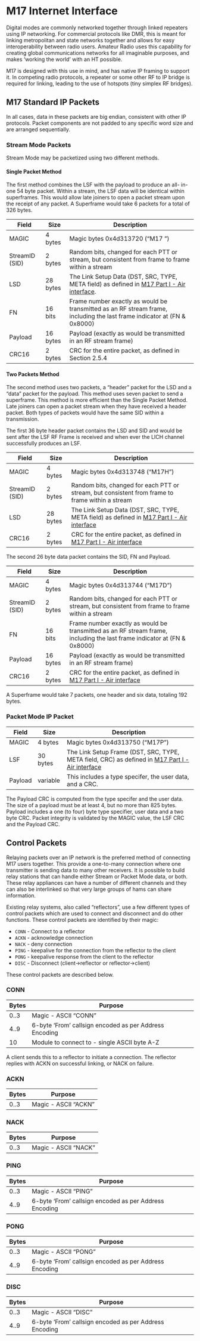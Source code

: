 # M17 Internet Interface

Digital modes are commonly networked together through linked repeaters using IP networking.
For commercial protocols like DMR, this is meant for linking metropolitan and state networks
together and allows for easy interoperability between radio users. Amateur Radio uses this
capability for creating global communications networks for all imaginable purposes, and makes
‘working the world’ with an HT possible.

M17 is designed with this use in mind, and has native IP framing to support it.
In competing radio protocols, a repeater or some other RF to IP bridge is required for linking,
leading to the use of hotspots (tiny simplex RF bridges).

## M17 Standard IP Packets

In all cases, data in these packets are big endian, consistent with other IP protocols. Packet components are not padded to any specific word size and are arranged sequentially.

### Stream Mode Packets

Stream Mode may be packetized using two different methods.

#### Single Packet Method 

The first method combines the LSF with the payload to produce an all-
in-one 54 byte packet. Within a stream, the LSF data will be identical within superframes. This
would allow late joiners to open a packet stream upon the receipt of any packet. A Superframe
would take 6 packets for a total of 326 bytes.

| Field          | Size     | Description              |
|----------------|----------|--------------------------|
| MAGIC          | 4 bytes  | Magic bytes 0x4d313720 (“M17 ”)
| StreamID (SID) | 2 bytes  | Random bits, changed for each PTT or stream, but consistent from frame to frame within a stream
| LSD            | 28 bytes | The Link Setup Data (DST, SRC, TYPE, META field) as defined in [M17 Part I - Air interface](https://spec.m17project.org/).
| FN             | 16 bits  | Frame number exactly as would be transmitted as an RF stream frame, including the last frame indicator at (FN & 0x8000)
| Payload        | 16 bytes | Payload (exactly as would be transmitted in an RF stream frame)
| CRC16          | 2 bytes  | CRC for the entire packet, as defined in Section 2.5.4


#### Two Packets Method 

The second method uses two packets, a “header” packet for the LSD and a “data” packet for the payload. This method uses seven packet to send a superframe. This method is more efficient than the Single Packet Method. Late joiners can open a packet stream when they have received a header packet. Both types of packets would have the same SID within a transmission.

The first 36 byte header packet contains the LSD and SID and would be sent after the LSF RF Frame is received and when ever the LICH channel successfully produces an LSF.

| Field          | Size     | Description              |
|----------------|----------|--------------------------|
| MAGIC          | 4 bytes  | Magic bytes 0x4d313748 (“M17H”)
| StreamID (SID) | 2 bytes  | Random bits, changed for each PTT or stream, but consistent from frame to frame within a stream
| LSD            | 28 bytes | The Link Setup Data (DST, SRC, TYPE, META field) as defined in [M17 Part I - Air interface](https://spec.m17project.org/)
| CRC16          | 2 bytes  | CRC for the entire packet, as defined in [M17 Part I - Air interface](https://spec.m17project.org/)

The second 26 byte data packet contains the SID, FN and Payload.

| Field          | Size     | Description              |
|----------------|----------|--------------------------|
| MAGIC          | 4 bytes  | Magic bytes 0x4d313744 (“M17D”)
| StreamID (SID) | 2 bytes  | Random bits, changed for each PTT or stream, but consistent from frame to frame within a stream
| FN             | 16 bits  | Frame number exactly as would be transmitted as an RF stream frame, including the last frame indicator at (FN & 0x8000)
| Payload        | 16 bytes | Payload (exactly as would be transmitted in an RF stream frame)
| CRC16          | 2 bytes  | CRC for the entire packet, as defined in [M17 Part I - Air interface](https://spec.m17project.org/)

A Superframe would take 7 packets, one header and six data, totaling 192 bytes.

### Packet Mode IP Packet

| Field          | Size     | Description              |
|----------------|----------|--------------------------|
| MAGIC          | 4 bytes  | Magic bytes 0x4d313750 (“M17P”)
| LSF            | 30 bytes | The Link Setup Frame (DST, SRC, TYPE, META field, CRC) as defined in [M17 Part I - Air interface](https://spec.m17project.org/)
| Payload        | variable | This includes a type specifer, the user data, and a CRC. 

The Payload CRC is computed from the type specifer and the user data. The size of a payload
must be at least 4, but no more than 825 bytes. Payload includes a one (to four) byte type
specifier, user data and a two byte CRC. Packet integrity is validated by the MAGIC value, the
LSF CRC and the Payload CRC.

## Control Packets

Relaying packets over an IP network is the preferred method of connecting M17 users together. This provide a one-to-many connection where one transmitter is sending data to many other receivers. It is possible to build relay stations that can handle either Stream or Packet Mode data, or both. These relay appliances can have a number of different channels and they can also be interlinked so that very large groups of hams can share information.

Existing relay systems, also called “reflectors”, use a few different types of control packets which are used to connect and disconnect and do other functions. These control packets are identified by their magic:

* `CONN` - Connect to a reflector
* `ACKN` - acknowledge connection
* `NACK` - deny connection
* `PING` - keepalive for the connection from the reflector to the client
* `PONG` - keepalive response from the client to the reflector
* `DISC` - Disconnect (client->reflector or reflector->client)

These control packets are described below.

### CONN
| Bytes | Purpose
|-------|----------------------
| 0..3  | Magic - ASCII “CONN”
| 4..9  | 6-byte ‘From’ callsign encoded as per Address Encoding
| 10    | Module to connect to - single ASCII byte A-Z

A client sends this to a reflector to initiate a connection. The reflector replies with ACKN on
successful linking, or NACK on failure.

### ACKN
| Bytes | Purpose
|-------|----------------------
| 0..3  | Magic - ASCII “ACKN”

### NACK
| Bytes | Purpose
|-------|----------------------
| 0..3  | Magic - ASCII “NACK”

### PING
| Bytes | Purpose
|-------|----------------------
| 0..3  | Magic - ASCII “PING”
| 4..9  | 6-byte ‘From’ callsign encoded as per Address Encoding

### PONG
| Bytes | Purpose
|-------|----------------------
| 0..3  | Magic - ASCII “PONG”
| 4..9  | 6-byte ‘From’ callsign encoded as per Address Encoding

### DISC
| Bytes | Purpose
|-------|----------------------
| 0..3  | Magic - ASCII “DISC”
| 4..9  | 6-byte ‘From’ callsign encoded as per Address Encoding
